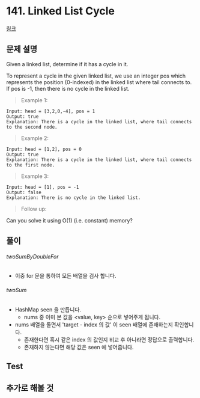# 141. Linked List Cycle
[링크](https://leetcode.com/problems/linked-list-cycle/)


## 문제 설명
Given a linked list, determine if it has a cycle in it.

To represent a cycle in the given linked list, 
we use an integer pos which represents the position (0-indexed) in the linked list where tail connects to.  
 If pos is -1, then there is no cycle in the linked list.


> Example 1:

```
Input: head = [3,2,0,-4], pos = 1  
Output: true  
Explanation: There is a cycle in the linked list, where tail connects to the second node.
```

> Example 2:
```
Input: head = [1,2], pos = 0  
Output: true  
Explanation: There is a cycle in the linked list, where tail connects to the first node.
```

> Example 3:
```
Input: head = [1], pos = -1  
Output: false  
Explanation: There is no cycle in the linked list.
``` 

> Follow up:

Can you solve it using O(1) (i.e. constant) memory?


## 풀이
###### twoSumByDoubleFor 
- 이중 for 문을 통하여 모든 배열을 검사 합니다.

###### twoSum 
- HashMap seen 을 만듭니다.
    - nums 중 이미 본 값을 <value, key> 순으로 넣어주게 됩니다.
- nums 배열을 돌면서 'target - index 의 값' 이 seen 배열에 존재하는지 확인합니다.
    - 존재한다면 혹시 같은 index 의 값인지 비교 후 아니라면 정답으로 출력합니다.
    - 존재하지 않는다면 해당 값은 seen 에 넣어줍니다.   

## Test    


## 추가로 해볼 것
 
